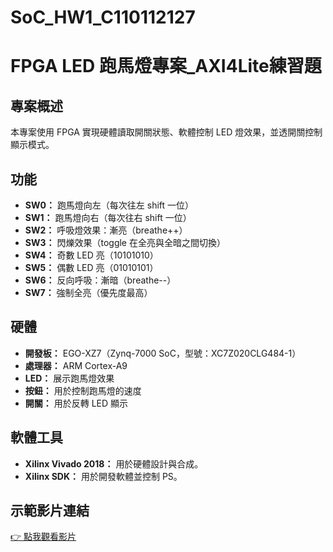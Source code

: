 # SoC_HW1_C110112127
# FPGA LED 跑馬燈專案_AXI4Lite練習題

## 專案概述

本專案使用 FPGA 實現硬體讀取開關狀態、軟體控制 LED 燈效果，並透開關控制顯示模式。

## 功能

- **SW0：** 跑馬燈向左（每次往左 shift 一位）
- **SW1：** 跑馬燈向右（每次往右 shift 一位）
- **SW2：** 呼吸燈效果：漸亮（breathe++）
- **SW3：** 閃爍效果（toggle 在全亮與全暗之間切換）
- **SW4：** 奇數 LED 亮（10101010）
- **SW5：** 偶數 LED 亮（01010101）
- **SW6：** 反向呼吸：漸暗（breathe--）
- **SW7：** 強制全亮（優先度最高）

## 硬體

- **開發板：** EGO-XZ7（Zynq-7000 SoC，型號：XC7Z020CLG484-1）
- **處理器：** ARM Cortex-A9
- **LED：** 展示跑馬燈效果
- **按鈕：** 用於控制跑馬燈的速度
- **開關：** 用於反轉 LED 顯示

## 軟體工具

- **Xilinx Vivado 2018：** 用於硬體設計與合成。
- **Xilinx SDK：** 用於開發軟體並控制 PS。
  
## 示範影片連結
[👉 點我觀看影片](https://youtu.be/EJHje2ceJPk?si=HODhzvzEDTRMRPkG)






